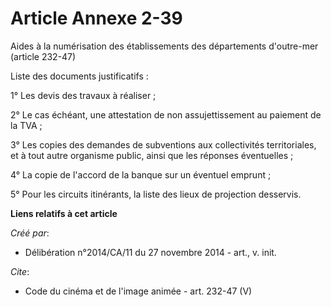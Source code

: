 # Article Annexe 2-39

Aides à la numérisation des établissements des départements d'outre-mer (article 232-47) 

Liste des documents justificatifs : 

1° Les devis des travaux à réaliser ; 

2° Le cas échéant, une attestation de non assujettissement au paiement de la TVA ; 

3° Les copies des demandes de subventions aux collectivités territoriales, et à tout autre organisme public, ainsi que les
réponses éventuelles ; 

4° La copie de l'accord de la banque sur un éventuel emprunt ; 

5° Pour les circuits itinérants, la liste des lieux de projection desservis.

**Liens relatifs à cet article**

_Créé par_:

  - Délibération n°2014/CA/11 du 27 novembre 2014 - art., v. init.

_Cite_:

  - Code du cinéma et de l'image animée - art. 232-47 (V)
